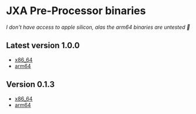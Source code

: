 # JXA Pre-Processor binaries
*I don't have access to apple silicon, alas the arm64 binaries are untested &#x1F937;*

## Latest version 1.0.0
  * [x86_64](https://github.com/optimistiCli/jxapp/raw/latest_bin/bin/jxapp_1.0.0_x86_64.tar.gz)
  * [arm64](https://github.com/optimistiCli/jxapp/raw/latest_bin/bin/jxapp_1.0.0_arm64.tar.gz) 

## Version 0.1.3
  * [x86_64](https://github.com/optimistiCli/jxapp/raw/latest_bin/bin/jxapp_0.1.3_x86_64.tar.gz)
  * [arm64](https://github.com/optimistiCli/jxapp/raw/latest_bin/bin/jxapp_0.1.3_arm64.tar.gz)

